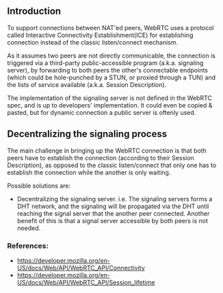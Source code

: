 ## Introduction

To support connections between NAT'ed peers, WebRTC uses a protocol called Interactive Connectivity Establishment(ICE) for establishing connection instead of the classic listen/connect mechanism.

As it assumes two peers are not directly communicable, the connection is triggered via a third-party public-accessible program (a.k.a. signaling server), by forwarding to both peers the other's connectable endpoints (which could be hole-punched by a STUN, or proxied through a TUN) and the lists of service available (a.k.a. Session Description).

The implementation of the signaling server is not defined in the WebRTC spec, and is up to developers' implementation. It could even be copied & pasted, but for dynamic connection a public server is oftenly used.


## Decentralizing the signaling process

The main challenge in bringing up the WebRTC connection is that both peers have to establish the connection (according to their Session Description), as opposed to the classic listen/connect that only one has to establish the connection while the another is only waiting.

Possible solutions are:
 - Decentralizing the signaling server. i.e. The signaling servers forms a DHT network, and the signaling will be propagated via the DHT until reaching the signal server that the another peer connected. Another benefit of this is that a signal server accessible by both peers is not needed.

### References:
 - https://developer.mozilla.org/en-US/docs/Web/API/WebRTC_API/Connectivity
 - https://developer.mozilla.org/en-US/docs/Web/API/WebRTC_API/Session_lifetime
